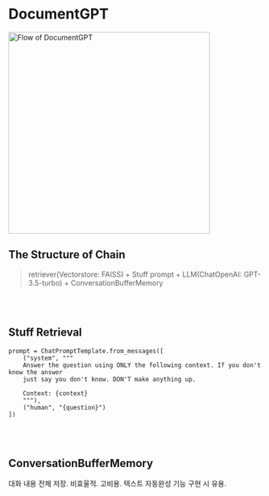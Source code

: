 # DocumentGPT

<img src="https://github.com/user-attachments/assets/8bf05058-e21f-4d2f-975e-f75f513a36b9" alt="Flow of DocumentGPT" width="400" />

<br>

## The Structure of Chain

> retriever(Vectorstore: FAISS) + Stuff prompt + LLM(ChatOpenAI: GPT-3.5-turbo) + ConversationBufferMemory

<br>
<br>

## Stuff Retrieval

```
prompt = ChatPromptTemplate.from_messages([
    ("system", """
    Answer the question using ONLY the following context. If you don't know the answer
    just say you don't know. DON'T make anything up.

    Context: {context}
    """),
    ("human", "{question}")
])
```

<br>
<br>

## ConversationBufferMemory
대화 내용 전체 저장. 비효울적. 고비용. 텍스트 자동완성 기능 구현 시 유용.

<br>
<br>
<br>
